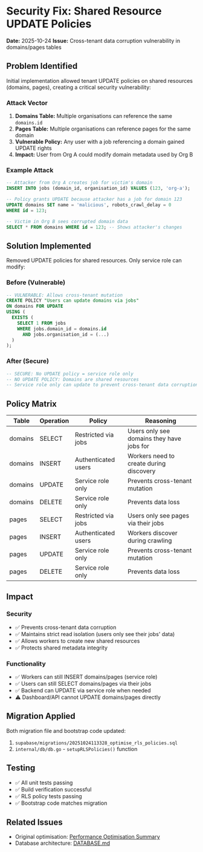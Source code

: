 # Security Fix: Shared Resource UPDATE Policies

**Date:** 2025-10-24 **Issue:** Cross-tenant data corruption vulnerability in
domains/pages tables

## Problem Identified

Initial implementation allowed tenant UPDATE policies on shared resources
(domains, pages), creating a critical security vulnerability:

### Attack Vector

1. **Domains Table:** Multiple organisations can reference the same `domains.id`
2. **Pages Table:** Multiple organisations can reference pages for the same
   domain
3. **Vulnerable Policy:** Any user with a job referencing a domain gained UPDATE
   rights
4. **Impact:** User from Org A could modify domain metadata used by Org B

### Example Attack

```sql
-- Attacker from Org A creates job for victim's domain
INSERT INTO jobs (domain_id, organisation_id) VALUES (123, 'org-a');

-- Policy grants UPDATE because attacker has a job for domain 123
UPDATE domains SET name = 'malicious', robots_crawl_delay = 0
WHERE id = 123;

-- Victim in Org B sees corrupted domain data
SELECT * FROM domains WHERE id = 123; -- Shows attacker's changes
```

## Solution Implemented

Removed UPDATE policies for shared resources. Only service role can modify:

### Before (Vulnerable)

```sql
-- VULNERABLE: Allows cross-tenant mutation
CREATE POLICY "Users can update domains via jobs"
ON domains FOR UPDATE
USING (
  EXISTS (
    SELECT 1 FROM jobs
    WHERE jobs.domain_id = domains.id
      AND jobs.organisation_id = (...)
  )
);
```

### After (Secure)

```sql
-- SECURE: No UPDATE policy = service role only
-- NO UPDATE POLICY: Domains are shared resources
-- Service role only can update to prevent cross-tenant data corruption
```

## Policy Matrix

| Table   | Operation | Policy              | Reasoning                                 |
| ------- | --------- | ------------------- | ----------------------------------------- |
| domains | SELECT    | Restricted via jobs | Users only see domains they have jobs for |
| domains | INSERT    | Authenticated users | Workers need to create during discovery   |
| domains | UPDATE    | Service role only   | Prevents cross-tenant mutation            |
| domains | DELETE    | Service role only   | Prevents data loss                        |
| pages   | SELECT    | Restricted via jobs | Users only see pages via their jobs       |
| pages   | INSERT    | Authenticated users | Workers discover during crawling          |
| pages   | UPDATE    | Service role only   | Prevents cross-tenant mutation            |
| pages   | DELETE    | Service role only   | Prevents data loss                        |

## Impact

### Security

- ✅ Prevents cross-tenant data corruption
- ✅ Maintains strict read isolation (users only see their jobs' data)
- ✅ Allows workers to create new shared resources
- ✅ Protects shared metadata integrity

### Functionality

- ✅ Workers can still INSERT domains/pages (service role)
- ✅ Users can still SELECT domains/pages via their jobs
- ✅ Backend can UPDATE via service role when needed
- ⚠️ Dashboard/API cannot UPDATE domains/pages directly

## Migration Applied

Both migration file and bootstrap code updated:

1. `supabase/migrations/20251024113328_optimise_rls_policies.sql`
2. `internal/db/db.go` - `setupRLSPolicies()` function

## Testing

- ✅ All unit tests passing
- ✅ Build verification successful
- ✅ RLS policy tests passing
- ✅ Bootstrap code matches migration

## Related Issues

- Original optimisation:
  [Performance Optimisation Summary](./performance-optimisation-summary.md)
- Database architecture: [DATABASE.md](../architecture/DATABASE.md)
